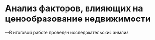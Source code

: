 # Анализ факторов, влияющих на ценообразование недвижимости
--В итоговой работе проведен исследовательский анмлиз
